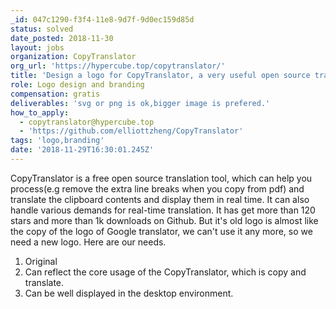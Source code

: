 ```yaml
---
_id: 047c1290-f3f4-11e8-9d7f-9d0ec159d85d
status: solved
date_posted: 2018-11-30
layout: jobs
organization: CopyTranslator
org_url: 'https://hypercube.top/copytranslator/'
title: 'Design a logo for CopyTranslator, a very useful open source translation tool.'
role: Logo design and branding
compensation: gratis
deliverables: 'svg or png is ok,bigger image is prefered.'
how_to_apply:
  - copytranslator@hypercube.top
  - 'https://github.com/elliottzheng/CopyTranslator'
tags: 'logo,branding'
date: '2018-11-29T16:30:01.245Z'
---
```

CopyTranslator is a free open source translation tool, which can help you process(e.g remove the extra line breaks when you copy from pdf) and translate the clipboard contents and display them in real time. It can also handle various demands for real-time translation. It has get more than 120 stars and more than 1k downloads on Github. 
But it's old logo is almost like the copy of the logo of Google translator, we can't use it any more, so we need a new logo. Here are our needs.
1. Original
2. Can reflect the core usage of the CopyTranslator, which is copy and translate.
3. Can be well displayed in the desktop environment.
